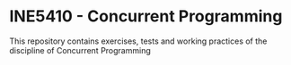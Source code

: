 # INE5410 - Concurrent Programming

 This repository contains exercises, tests and working practices of the discipline of Concurrent Programming
